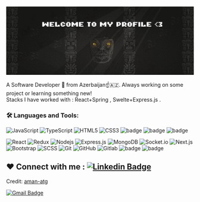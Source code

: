 ![banner](/res/banner.png)


A  Software Developer 🚀 from Azerbaijan☝️🇦🇿. Always working on some project or learning something new!
<br>
Stacks I have worked with :  React+Spring , Swelte+Express.js .
</p>
 

<h3 id="️-languages-and-tools">🛠️ Languages and Tools:</h3>

<p><img src="https://img.shields.io/badge/-JavaScript-black?style=flat-square&amp;logo=javascript" alt="JavaScript">
<img src="https://img.shields.io/badge/-TypeScript-black?style=flat-square&amp;logo=TypeScript" alt="TypeScript">
<img src="https://img.shields.io/badge/-HTML5-black?style=flat-square&amp;logo=html5&amp;logoColor=white" alt="HTML5">
<img src="https://img.shields.io/badge/-CSS3-black?style=flat-square&amp;logo=css3" alt="CSS3">
<img src="https://img.shields.io/badge/-C/C++-black?style=flat-square&amp;logo=cplusplus" alt="badge">
<img src="https://img.shields.io/badge/-Java-black?style=flat-square&amp;logo=openjdk" alt="badge">
<img src="https://img.shields.io/badge/-Python-black?style=flat-square&amp;logo=Python" alt="badge"></p>
</p>




<img src="https://img.shields.io/badge/-React-black?style=flat-square&amp;logo=react" alt="React">
<img src="https://img.shields.io/badge/-Redux-black?style=flat-square&amp;logo=Redux" alt="Redux">
<img src="https://img.shields.io/badge/-Nodejs-black?style=flat-square&amp;logo=Node.js" alt="Nodejs">
<img src="https://img.shields.io/badge/-Express-black?style=flat-square&amp;logo=expressjs" alt="Express.js">
<img src="https://img.shields.io/badge/-Postgres-black?style=flat-square&amp;logo=postgresql" alt="MongoDB">
<img src="https://img.shields.io/badge/-Socket-black?style=flat-square&amp;logo=socket.io" alt="Socket.io">
<img src="https://img.shields.io/badge/-Next-black?style=flat-square&amp;logo=Next.js" alt="Next.js">
<img src="https://img.shields.io/badge/-Bootstrap-black?style=flat-square&amp;logo=bootstrap" alt="Bootstrap">
<img src="https://img.shields.io/badge/-SCSS-black?style=flat-square&amp;logo=SASS" alt="SCSS">
<img src="https://img.shields.io/badge/-Git-black?style=flat-square&amp;logo=git" alt="Git">
<img src="https://img.shields.io/badge/-GitHub-black?style=flat-square&amp;logo=github" alt="GitHub">
<img src="https://img.shields.io/badge/-Gitlab-black?style=flat-square&amp;logo=gitlab" alt="Gitlab">
<img src="https://img.shields.io/badge/-Arch-black?style=flat-square&amp;logo=archlinux" alt="badge">
<img src="https://img.shields.io/badge/-Spring-black?style=flat-square&amp;logo=spring" alt="badge"></p>
</p>


<h2 id="️-connect-with-me-">❤️ Connect with me : <a href="https://www.linkedin.com/in/ahmedoff/"><img src="https://img.shields.io/badge/-Nijat Ahmedli-blue?style=flat-square&amp;logo=Linkedin&amp;logoColor=white&amp;link=https://www.linkedin.com/in/ahmedoff/" alt="Linkedin Badge"></a></h2>
<p>Credit: <a href="https://github.com/aman-atg">aman-atg</a></p>
<a href="mailto:nidschat.ahmedli@gmail.com"><img src="https://img.shields.io/badge/-nidschat.ahmedli@gmail.com-c14438?style=flat-square&amp;logo=Gmail&amp;logoColor=white&amp;link=mailto:nidschat.ahmedli@gmail.com" alt="Gmail Badge"></a>

<!--

**NedNedov228/NedNedov228** is a ✨ _special_ ✨ repository because its `README.md` (this file) appears on your GitHub profile.

Here are some ideas to get you started:

- 🔭 I’m currently working on ...
- 🌱 I’m currently learning ...
- 👯 I’m looking to collaborate on ...
- 🤔 I’m looking for help with ...
- 💬 Ask me about ...
- 📫 How to reach me: ...
- 😄 Pronouns: ...
- ⚡ Fun fact: ...
-->
